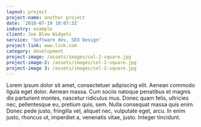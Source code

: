 ```yaml
---
layout: project
project-name: another project
date: '2018-07-19 10:07:32'
industry: example
client: Joe Blow Widgets
service: 'Software dev, SEO Design'
project-link: www.link.com
category: development
project-image: /assets/images/col-2-square.jpg
project-image-2: /assets/images/col-2-square.jpg
project-image 3: /assets/images/col-2-square.jpg
---
```

Lorem ipsum dolor sit amet, consectetuer adipiscing elit. Aenean commodo ligula eget dolor. Aenean massa. Cum sociis natoque penatibus et magnis dis parturient montes, nascetur ridiculus mus. Donec quam felis, ultricies nec, pellentesque eu, pretium quis, sem. 
Nulla consequat massa quis enim. Donec pede justo, fringilla vel, aliquet nec, vulputate eget, arcu. In enim justo, rhoncus ut, imperdiet a, venenatis vitae, justo. Integer tincidunt.
